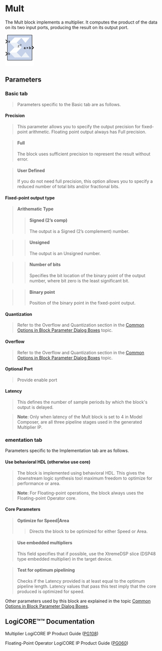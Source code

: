 # Mult

The Mult block implements a multiplier. It computes the product
of the data on its two input ports, producing the result on its output
port.

![](./Images/block.png)

## Parameters

### Basic tab  
> Parameters specific to the Basic tab are as follows.

#### Precision  
> This parameter allows you to specify the output precision for
fixed-point arithmetic. Floating point output always has Full precision.

> #### Full  
> The block uses sufficient precision to represent the result without
error.

> #### User Defined  
> If you do not need full precision, this option allows you to specify a
reduced number of total bits and/or fractional bits.

#### Fixed-point output type  
> #### Arithematic Type  
> > #### Signed (2’s comp)  
> > The output is a Signed (2’s complement) number.

> > #### Unsigned  
> > The output is an Unsigned number.

> > #### Number of bits  
> > Specifies the bit location of the binary point of the output number,
where bit zero is the least significant bit.

> > #### Binary point  
> > Position of the binary point in the fixed-point output.

#### Quantization  
> Refer to the Overflow and Quantization section in the [Common Options in
Block Parameter Dialog
Boxes](common-options-in-block-parameter-dialog-boxes-aa1032308.html)
topic.

#### Overflow  
> Refer to the Overflow and Quantization section in the [Common Options in
Block Parameter Dialog
Boxes](common-options-in-block-parameter-dialog-boxes-aa1032308.html)
topic.

#### Optional Port  
> Provide enable port

#### Latency  
> This defines the number of sample periods by which the block's output is
delayed.

> **Note**: Only when latency of the Mult block is set to 4 in Model Composer,
are all three pipeline stages used in the generated Multiplier IP.


### ementation tab  
Parameters specific to the Implementation tab are as follows.

#### Use behavioral HDL (otherwise use core)  
> The block is implemented using behavioral HDL. This gives the downstream
logic synthesis tool maximum freedom to optimize for performance or
area.

> **Note**: For Floating-point operations, the block always uses the
Floating-point Operator core.

#### Core Parameters  
> #### Optimize for Speed\|Area  
> > Directs the block to be optimized for either Speed or Area.

> #### Use embedded multipliers  
> This field specifies that if possible, use the XtremeDSP slice (DSP48
type embedded multiplier) in the target device.

> #### Test for optimum pipelining  
> Checks if the Latency provided is at least equal to the optimum pipeline
length. Latency values that pass this test imply that the core produced
is optimized for speed.

Other parameters used by this block are explained in the topic [Common
Options in Block Parameter Dialog
Boxes](common-options-in-block-parameter-dialog-boxes-aa1032308.html).

## LogiCORE™™ Documentation

Multiplier LogiCORE IP Product Guide
([PG108](https://www.xilinx.com/cgi-bin/docs/ipdoc?c=mult_gen;v=latest;d=pg108-mult-gen.pdf))

Floating-Point Operator LogiCORE IP Product Guide
([PG060](https://www.xilinx.com/cgi-bin/docs/ipdoc?c=floating_point;v=latest;d=pg060-floating-point.pdf))
